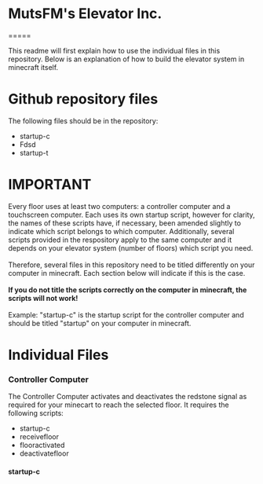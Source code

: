# MutsFM's Elevator Inc.
=====

This readme will first explain how to use the individual files in this repository. Below is an explanation of how to build the elevator system in minecraft itself.

Github repository files
=====

The following files should be in the repository:
  * startup-c
  * Fdsd
  * startup-t

IMPORTANT
=====
Every floor uses at least two computers: a controller computer and a touchscreen computer. Each uses its own startup script, however for clarity, the names of these scripts have, if necessary, been amended slightly to indicate which script belongs to which computer. Additionally, several scripts provided in the respository apply to the same computer and it depends on your elevator system (number of floors) which script you need.</br>
</br>
Therefore, several files in this repository need to be titled differently on your computer in minecraft. Each section below will indicate if this is the case.</br>
</br>
**If you do not title the scripts correctly on the computer in minecraft, the scripts will not work!**</br>
</br>
Example: "startup-c" is the startup script for the controller computer and should be titled "startup" on your computer in minecraft.

# Individual Files
### Controller Computer
The Controller Computer activates and deactivates the redstone signal as required for your minecart to reach the selected floor. It requires the following scripts:
- startup-c
- receivefloor
- flooractivated
- deactivatefloor
#### startup-c
